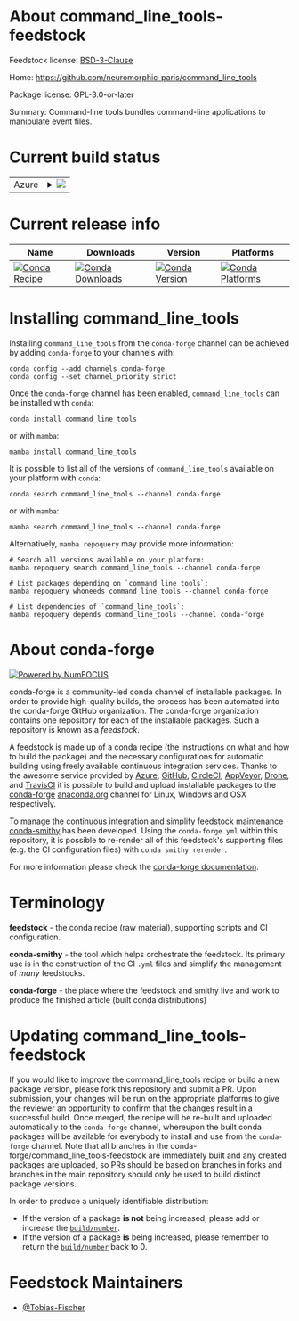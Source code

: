 About command_line_tools-feedstock
==================================

Feedstock license: [BSD-3-Clause](https://github.com/conda-forge/command_line_tools-feedstock/blob/main/LICENSE.txt)

Home: https://github.com/neuromorphic-paris/command_line_tools

Package license: GPL-3.0-or-later

Summary: Command-line tools bundles command-line applications to manipulate event files.

Current build status
====================


<table>
    
  <tr>
    <td>Azure</td>
    <td>
      <details>
        <summary>
          <a href="https://dev.azure.com/conda-forge/feedstock-builds/_build/latest?definitionId=22606&branchName=main">
            <img src="https://dev.azure.com/conda-forge/feedstock-builds/_apis/build/status/command_line_tools-feedstock?branchName=main">
          </a>
        </summary>
        <table>
          <thead><tr><th>Variant</th><th>Status</th></tr></thead>
          <tbody><tr>
              <td>linux_64</td>
              <td>
                <a href="https://dev.azure.com/conda-forge/feedstock-builds/_build/latest?definitionId=22606&branchName=main">
                  <img src="https://dev.azure.com/conda-forge/feedstock-builds/_apis/build/status/command_line_tools-feedstock?branchName=main&jobName=linux&configuration=linux%20linux_64_" alt="variant">
                </a>
              </td>
            </tr><tr>
              <td>osx_64</td>
              <td>
                <a href="https://dev.azure.com/conda-forge/feedstock-builds/_build/latest?definitionId=22606&branchName=main">
                  <img src="https://dev.azure.com/conda-forge/feedstock-builds/_apis/build/status/command_line_tools-feedstock?branchName=main&jobName=osx&configuration=osx%20osx_64_" alt="variant">
                </a>
              </td>
            </tr>
          </tbody>
        </table>
      </details>
    </td>
  </tr>
</table>

Current release info
====================

| Name | Downloads | Version | Platforms |
| --- | --- | --- | --- |
| [![Conda Recipe](https://img.shields.io/badge/recipe-command_line_tools-green.svg)](https://anaconda.org/conda-forge/command_line_tools) | [![Conda Downloads](https://img.shields.io/conda/dn/conda-forge/command_line_tools.svg)](https://anaconda.org/conda-forge/command_line_tools) | [![Conda Version](https://img.shields.io/conda/vn/conda-forge/command_line_tools.svg)](https://anaconda.org/conda-forge/command_line_tools) | [![Conda Platforms](https://img.shields.io/conda/pn/conda-forge/command_line_tools.svg)](https://anaconda.org/conda-forge/command_line_tools) |

Installing command_line_tools
=============================

Installing `command_line_tools` from the `conda-forge` channel can be achieved by adding `conda-forge` to your channels with:

```
conda config --add channels conda-forge
conda config --set channel_priority strict
```

Once the `conda-forge` channel has been enabled, `command_line_tools` can be installed with `conda`:

```
conda install command_line_tools
```

or with `mamba`:

```
mamba install command_line_tools
```

It is possible to list all of the versions of `command_line_tools` available on your platform with `conda`:

```
conda search command_line_tools --channel conda-forge
```

or with `mamba`:

```
mamba search command_line_tools --channel conda-forge
```

Alternatively, `mamba repoquery` may provide more information:

```
# Search all versions available on your platform:
mamba repoquery search command_line_tools --channel conda-forge

# List packages depending on `command_line_tools`:
mamba repoquery whoneeds command_line_tools --channel conda-forge

# List dependencies of `command_line_tools`:
mamba repoquery depends command_line_tools --channel conda-forge
```


About conda-forge
=================

[![Powered by
NumFOCUS](https://img.shields.io/badge/powered%20by-NumFOCUS-orange.svg?style=flat&colorA=E1523D&colorB=007D8A)](https://numfocus.org)

conda-forge is a community-led conda channel of installable packages.
In order to provide high-quality builds, the process has been automated into the
conda-forge GitHub organization. The conda-forge organization contains one repository
for each of the installable packages. Such a repository is known as a *feedstock*.

A feedstock is made up of a conda recipe (the instructions on what and how to build
the package) and the necessary configurations for automatic building using freely
available continuous integration services. Thanks to the awesome service provided by
[Azure](https://azure.microsoft.com/en-us/services/devops/), [GitHub](https://github.com/),
[CircleCI](https://circleci.com/), [AppVeyor](https://www.appveyor.com/),
[Drone](https://cloud.drone.io/welcome), and [TravisCI](https://travis-ci.com/)
it is possible to build and upload installable packages to the
[conda-forge](https://anaconda.org/conda-forge) [anaconda.org](https://anaconda.org/)
channel for Linux, Windows and OSX respectively.

To manage the continuous integration and simplify feedstock maintenance
[conda-smithy](https://github.com/conda-forge/conda-smithy) has been developed.
Using the ``conda-forge.yml`` within this repository, it is possible to re-render all of
this feedstock's supporting files (e.g. the CI configuration files) with ``conda smithy rerender``.

For more information please check the [conda-forge documentation](https://conda-forge.org/docs/).

Terminology
===========

**feedstock** - the conda recipe (raw material), supporting scripts and CI configuration.

**conda-smithy** - the tool which helps orchestrate the feedstock.
                   Its primary use is in the construction of the CI ``.yml`` files
                   and simplify the management of *many* feedstocks.

**conda-forge** - the place where the feedstock and smithy live and work to
                  produce the finished article (built conda distributions)


Updating command_line_tools-feedstock
=====================================

If you would like to improve the command_line_tools recipe or build a new
package version, please fork this repository and submit a PR. Upon submission,
your changes will be run on the appropriate platforms to give the reviewer an
opportunity to confirm that the changes result in a successful build. Once
merged, the recipe will be re-built and uploaded automatically to the
`conda-forge` channel, whereupon the built conda packages will be available for
everybody to install and use from the `conda-forge` channel.
Note that all branches in the conda-forge/command_line_tools-feedstock are
immediately built and any created packages are uploaded, so PRs should be based
on branches in forks and branches in the main repository should only be used to
build distinct package versions.

In order to produce a uniquely identifiable distribution:
 * If the version of a package **is not** being increased, please add or increase
   the [``build/number``](https://docs.conda.io/projects/conda-build/en/latest/resources/define-metadata.html#build-number-and-string).
 * If the version of a package **is** being increased, please remember to return
   the [``build/number``](https://docs.conda.io/projects/conda-build/en/latest/resources/define-metadata.html#build-number-and-string)
   back to 0.

Feedstock Maintainers
=====================

* [@Tobias-Fischer](https://github.com/Tobias-Fischer/)

